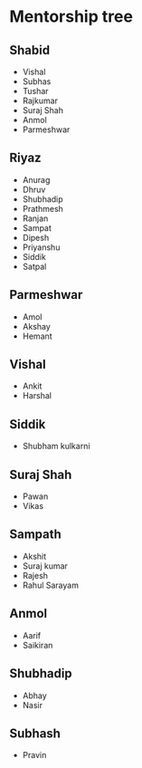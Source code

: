 # Mentorship tree

## Shabid
- Vishal
- Subhas
- Tushar
- Rajkumar
- Suraj Shah
- Anmol
- Parmeshwar

## Riyaz
- Anurag
- Dhruv 
- Shubhadip
- Prathmesh
- Ranjan
- Sampat
- Dipesh
- Priyanshu
- Siddik
- Satpal


## Parmeshwar
- Amol
- Akshay
- Hemant

## Vishal
- Ankit 
- Harshal

## Siddik
- Shubham kulkarni

## Suraj Shah
- Pawan
- Vikas

## Sampath
- Akshit 
- Suraj kumar
- Rajesh
- Rahul Sarayam

## Anmol
- Aarif
- Saikiran

## Shubhadip
- Abhay
- Nasir

## Subhash
- Pravin

